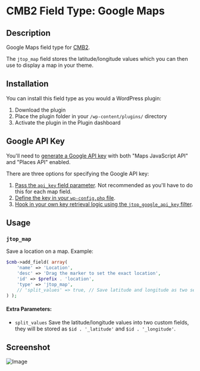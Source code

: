 # CMB2 Field Type: Google Maps

## Description

Google Maps field type for [CMB2](https://github.com/WebDevStudios/CMB2).

The `jtop_map` field stores the latitude/longitude values which you can then use to display a map in your theme.

## Installation

You can install this field type as you would a WordPress plugin:

1. Download the plugin
2. Place the plugin folder in your `/wp-content/plugins/` directory
3. Activate the plugin in the Plugin dashboard

## Google API Key

You'll need to [generate a Google API key](https://cloud.google.com/maps-platform/#get-started) with both "Maps JavaScript API" and "Places API" enabled.

There are three options for specifying the Google API key:

1. [Pass the `api_key` field parameter](https://gist.github.com/mustardBees/11d42baed64d85cd8e40a4bbde6a4999). Not recommended as you'll have to do this for each map field.
2. [Define the key in your `wp-config.php` file](https://gist.github.com/mustardBees/ed763f9daa8be25821420abd4a5de7cd).
3. [Hook in your own key retrieval logic using the `jtop_google_api_key` filter](https://gist.github.com/mustardBees/e9e3805a64c8a211f749f38d7cc5e4cb).

## Usage

### `jtop_map`

Save a location on a map. Example:

```php
$cmb->add_field( array(
	'name' => 'Location',
	'desc' => 'Drag the marker to set the exact location',
	'id' => $prefix . 'location',
	'type' => 'jtop_map',
	// 'split_values' => true, // Save latitude and longitude as two separate fields
) );
```

#### Extra Parameters:

* `split_values` Save the latitude/longitude values into two custom fields, they will be stored as `$id . '_latitude'` and `$id . '_longitude'`.

## Screenshot

![Image](screenshot-1.png?raw=true)
